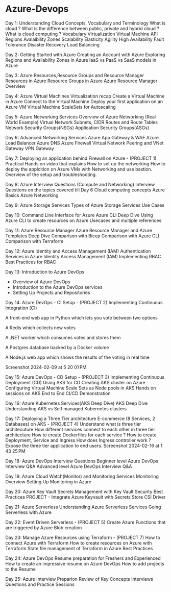 # Azure-Devops

Day 1: Understanding Cloud Concepts, Vocabulary and Terminology
What is cloud ?
What is the difference between public, private and hybrid cloud ?
What is cloud computing ?
Vocabulary
Virtualization
Virtual Machine
API
Regions
Avalaibility Zones
Scalability
Elasticity
Agility
High Availability
Fault Tolerance
Disaster Recovery
Load Balancing

Day 2: Getting Started with Azure
Creating an Account with Azure
Exploring Regions and Availability Zones in Azure
IaaS vs PaaS vs SaaS models in Azure

Day 3: Azure Resources,Resource Groups and Resource Manager
Resources in Azure
Resource Groups in Azure
Azure Resource Manager Overview

Day 4: Azure Virtual Machines
Virtualization recap
Create a Virtual Machine in Azure
Connect to the Virtual Machine
Deploy your first application on an Azure VM
Virtual Machine ScaleSets for Autoscaling

Day 5: Azure Networking Services
Overview of Azure Networking (Real World Example)
Virtual Network
Subnets, CIDR
Routes and Route Tables
Network Security Groups(NSGs)
Application Security Groups(ASGs)

Day 6: Advanced Networking Services
Azure App Gateway & WAF
Azure Load Balancer
Azure DNS
Azure Firewall
Virtual Network Peering and VNet Gateway
VPN Gateway

Day 7: Deploying an application behind Firewall on Azure - (PROJECT 1)
Practical Hands on video that explains
How to set up the networking
How to deploy the applcition on Azure VMs with Networking and use bastion.
Overview of the setup and troubleshooting.

Day 8: Azure Interview Questions (Compute and Networking)
Interview Questions on the topics covered till Day 6
Cloud computing concepts
Azure Basics
Azure Networking

Day 9: Azure Storage Services
Types of Azure Storage Services
Use Cases

Day 10: Command Line Interface for Azure
Azure CLI Deep Dive
Using Azure CLI to create resources on Azure
Usecases and multiple references

Day 11: Azure Resource Manager
Azure Resource Manager and Azure Templates Deep Dive
Comparison with Bicep
Comparison with Azure CLI
Comparison with Terraform

Day 12: Azure Identity and Access Management (IAM)
Authentication Services in Azure
Identity Access Management (IAM)
Implementing RBAC
Best Practices for RBAC

Day 13: Introduction to Azure DevOps
- Overview of Azure DevOps
- Introduction to the Azure DevOps services
- Setting Up Projects and Repositories

Day 14: Azure DevOps - CI Setup - (PROJECT 2)
Implementing Continuous Integration (CI)

A front-end web app in Python which lets you vote between two options

A Redis which collects new votes

A .NET worker which consumes votes and stores them

A Postgres database backed by a Docker volume

A Node.js web app which shows the results of the voting in real time

Screenshot 2024-02-09 at 5 20 01 PM

Day 15: Azure DevOps - CD Setup - (PROJECT 3)
Implementing Continuous Deployment (CD)
Using AKS for CD
Creating AKS cluster on Azure
Configuring Virtual Machine Scale Sets as Node pools in AKS
Hands on sessions on AKS
End to End CI/CD Demonstration

Day 16: Azure Kubernetes Services(AKS Deep Dive)
AKS Deep Dive
Understanding AKS vs Self managed Kubernetes clusters

Day 17: Deploying a Three Tier architecture E-commerce (8 Services, 2 Databases) on AKS - (PROJECT 4)
Understand what is three tier architecuture
How different services connect to each other in three tier architecture
How to create Dockerfiles for each service ?
How to create Deployment, Service and Ingress
How does Ingress controller work ?
Expose the three tier application to end users.
Screenshot 2024-02-16 at 1 43 25 PM

Day 18: Azure DevOps Interview Questions
Beginner level Azure DevOps Interview Q&A
Advanced level Azure DevOps Interview Q&A

Day 19: Azure Cloud Watch(Monitor) and Monitoring Services
Monitoring Overview
Setting Up Monitoring in Azure

Day 20: Azure Key Vault
Secrets Management with Key Vault
Security Best Practices
PROJECT - Integrate Azure Keyvault with Secrets Store CSI Driver

Day 21: Azure Serverless
Understanding Azure Serverless Services
Going Serverless with Azure

Day 22: Event Driven Serverless - (PROJECT 5)
Create Azure Functions that are triggered by Azure Blob creation

Day 23: Manage Azure Resources using Terraform - (PROJECT 7)
How to connect Azure with Terraform
How to create resources on Azure with Terraform
State file management of Terraform in Azure
Best Practices

Day 24: Azure DevOps Resume preparation for Freshers and Experienced
How to create an impressive resume on Azure DevOps
How to add projects to the Resume

Day 25: Azure Interview Preparion
Review of Key Concepts
Interviews Questions and Practice Sessions
